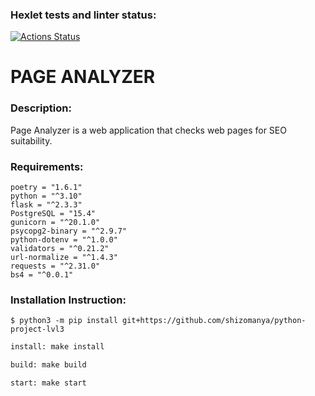 ### Hexlet tests and linter status:
[![Actions Status](https://github.com/shizomanya/python-project-83/actions/workflows/hexlet-check.yml/badge.svg)](https://github.com/shizomanya/python-project-83/actions)

# PAGE ANALYZER
### Description:
Page Analyzer is a web application that checks web pages for SEO suitability. 
### Requirements:
```
poetry = "1.6.1"
python = "^3.10"
flask = "^2.3.3"
PostgreSQL = "15.4"
gunicorn = "^20.1.0"
psycopg2-binary = "^2.9.7"
python-dotenv = "^1.0.0"
validators = "^0.21.2"
url-normalize = "^1.4.3"
requests = "^2.31.0"
bs4 = "^0.0.1"
```
### Installation Instruction:
```
$ python3 -m pip install git+https://github.com/shizomanya/python-project-lvl3
```
```python
install: make install

build: make build

start: make start
```
